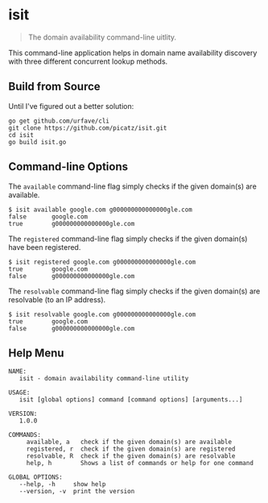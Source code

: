 # isit
> The domain availability command-line uitlity.

This command-line application helps in domain name availability discovery with three different concurrent lookup methods.

## Build from Source

Until I've figured out a better solution:

```shell
go get github.com/urfave/cli
git clone https://github.com/picatz/isit.git
cd isit
go build isit.go
```

## Command-line Options

The `available` command-line flag simply checks if the given domain(s) are available.

```shell
$ isit available google.com g000000000000000gle.com
false		google.com
true		g000000000000000gle.com
```

The `registered` command-line flag simply checks if the given domain(s) have been registered.

```shell
$ isit registered google.com g000000000000000gle.com
true		google.com
false		g000000000000000gle.com
```

The `resolvable` command-line flag simply checks if the given domain(s) are resolvable (to an IP address).

```shell
$ isit resolvable google.com g000000000000000gle.com
true		google.com
false		g000000000000000gle.com
```

## Help Menu

```
NAME:
   isit - domain availability command-line utility

USAGE:
   isit [global options] command [command options] [arguments...]

VERSION:
   1.0.0

COMMANDS:
     available, a   check if the given domain(s) are available
     registered, r  check if the given domain(s) are registered
     resolvable, R  check if the given domain(s) are resolvable
     help, h        Shows a list of commands or help for one command

GLOBAL OPTIONS:
   --help, -h     show help
   --version, -v  print the version
```
